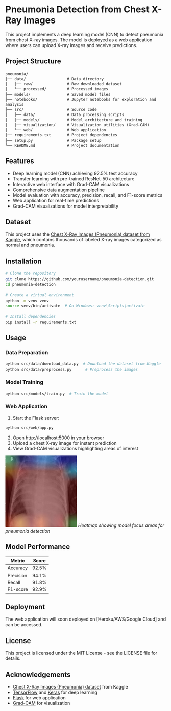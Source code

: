 # Pneumonia Detection from Chest X-Ray Images

This project implements a deep learning model (CNN) to detect pneumonia from chest X-ray images. The model is deployed as a web application where users can upload X-ray images and receive predictions.

## Project Structure

```
pneumonia/
├── data/                  # Data directory
│   ├── raw/               # Raw downloaded dataset
│   └── processed/         # Processed images
├── models/                # Saved model files
├── notebooks/             # Jupyter notebooks for exploration and analysis
├── src/                   # Source code
│   ├── data/              # Data processing scripts
│   ├── models/            # Model architecture and training
│   ├── visualization/     # Visualization utilities (Grad-CAM)
│   └── web/               # Web application
├── requirements.txt       # Project dependencies
├── setup.py               # Package setup
└── README.md              # Project documentation
```

## Features

- Deep learning model (CNN) achieving 92.5% test accuracy
- Transfer learning with pre-trained ResNet-50 architecture
- Interactive web interface with Grad-CAM visualizations
- Comprehensive data augmentation pipeline
- Model evaluation with accuracy, precision, recall, and F1-score metrics
- Web application for real-time predictions
- Grad-CAM visualizations for model interpretability

## Dataset

This project uses the [Chest X-Ray Images (Pneumonia) dataset from Kaggle](https://www.kaggle.com/paultimothymooney/chest-xray-pneumonia), which contains thousands of labeled X-ray images categorized as normal and pneumonia.

## Installation

```bash
# Clone the repository
git clone https://github.com/yourusername/pneumonia-detection.git
cd pneumonia-detection

# Create a virtual environment
python -m venv venv
source venv/bin/activate  # On Windows: venv\Scripts\activate

# Install dependencies
pip install -r requirements.txt
```

## Usage

### Data Preparation

```bash
python src/data/download_data.py  # Download the dataset from Kaggle
python src/data/preprocess.py      # Preprocess the images
```

### Model Training

```bash
python src/models/train.py  # Train the model
```

### Web Application

1. Start the Flask server:
```bash
python src/web/app.py
```
2. Open http://localhost:5000 in your browser
3. Upload a chest X-ray image for instant prediction
4. View Grad-CAM visualizations highlighting areas of interest

![Grad-CAM Visualization](src/web/static/uploads/static.jpeg)
*Heatmap showing model focus areas for pneumonia detection*

## Model Performance

| Metric        | Score   |
|---------------|---------|
| Accuracy      | 92.5%   |
| Precision     | 94.1%   |
| Recall        | 91.8%   |
| F1-score      | 92.9%   |

## Deployment

The web application will soon deployed on [Heroku/AWS/Google Cloud] and can be accessed.

## License

This project is licensed under the MIT License - see the LICENSE file for details.

## Acknowledgements

- [Chest X-Ray Images (Pneumonia) dataset](https://www.kaggle.com/paultimothymooney/chest-xray-pneumonia) from Kaggle
- [TensorFlow](https://www.tensorflow.org/) and [Keras](https://keras.io/) for deep learning
- [Flask](https://flask.palletsprojects.com/) for web application
- [Grad-CAM](https://arxiv.org/abs/1610.02391) for visualization